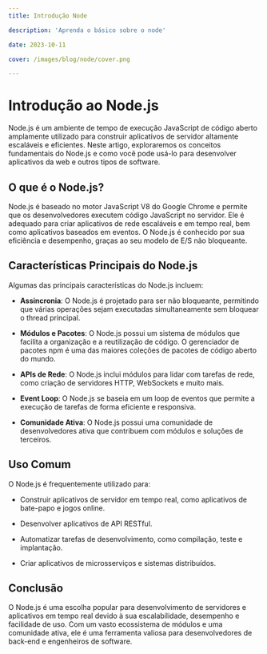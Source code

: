 ```yaml
---
title: Introdução Node

description: 'Aprenda o básico sobre o node'

date: 2023-10-11

cover: /images/blog/node/cover.png

---
```


# Introdução ao Node.js

Node.js é um ambiente de tempo de execução JavaScript de código aberto amplamente utilizado para construir aplicativos de servidor altamente escaláveis e eficientes. Neste artigo, exploraremos os conceitos fundamentais do Node.js e como você pode usá-lo para desenvolver aplicativos da web e outros tipos de software.

## O que é o Node.js?

Node.js é baseado no motor JavaScript V8 do Google Chrome e permite que os desenvolvedores executem código JavaScript no servidor. Ele é adequado para criar aplicativos de rede escaláveis e em tempo real, bem como aplicativos baseados em eventos. O Node.js é conhecido por sua eficiência e desempenho, graças ao seu modelo de E/S não bloqueante.

## Características Principais do Node.js

Algumas das principais características do Node.js incluem:

- **Assincronia**: O Node.js é projetado para ser não bloqueante, permitindo que várias operações sejam executadas simultaneamente sem bloquear o thread principal.

- **Módulos e Pacotes**: O Node.js possui um sistema de módulos que facilita a organização e a reutilização de código. O gerenciador de pacotes npm é uma das maiores coleções de pacotes de código aberto do mundo.

- **APIs de Rede**: O Node.js inclui módulos para lidar com tarefas de rede, como criação de servidores HTTP, WebSockets e muito mais.

- **Event Loop**: O Node.js se baseia em um loop de eventos que permite a execução de tarefas de forma eficiente e responsiva.

- **Comunidade Ativa**: O Node.js possui uma comunidade de desenvolvedores ativa que contribuem com módulos e soluções de terceiros.

## Uso Comum

O Node.js é frequentemente utilizado para:

- Construir aplicativos de servidor em tempo real, como aplicativos de bate-papo e jogos online.

- Desenvolver aplicativos de API RESTful.

- Automatizar tarefas de desenvolvimento, como compilação, teste e implantação.

- Criar aplicativos de microsserviços e sistemas distribuídos.

## Conclusão

O Node.js é uma escolha popular para desenvolvimento de servidores e aplicativos em tempo real devido à sua escalabilidade, desempenho e facilidade de uso. Com um vasto ecossistema de módulos e uma comunidade ativa, ele é uma ferramenta valiosa para desenvolvedores de back-end e engenheiros de software.